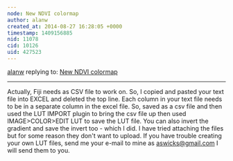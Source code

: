 ```yaml
---
node: New NDVI colormap
author: alanw
created_at: 2014-08-27 16:28:05 +0000
timestamp: 1409156885
nid: 11078
cid: 10126
uid: 427523
---
```




[alanw](../profile/alanw) replying to: [New NDVI colormap](../notes/cfastie/08-26-2014/new-ndvi-colormap)

----
Actually, Fiji needs as CSV file to work on.  So, I copied and pasted your text file into EXCEL and deleted the top line.  Each column in your text file needs to be in a separate column in the excel file.  So, saved as a csv file and then used the LUT IMPORT plugin to bring the csv file up then used IMAGE>COLOR>EDIT LUT to save the LUT file.  You can also invert the gradient and save the invert too - which I did.  I have tried attaching the files but for some reason they don't want to upload.  If you have trouble creating your own LUT files, send me your e-mail to mine as aswicks@gmail.com I will send them to you.